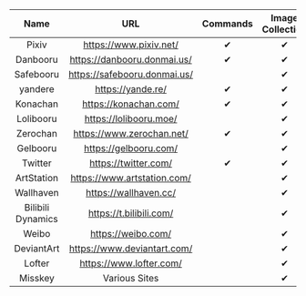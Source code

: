 |       Name        |              URL               | Commands | Image Collection |
| :---------------: | :----------------------------: | :------: | :--------------: |
|       Pixiv       |    <https://www.pixiv.net/>    |    ✔     |        ✔         |
|     Danbooru      | <https://danbooru.donmai.us/>  |    ✔     |        ✔         |
|     Safebooru     | <https://safebooru.donmai.us/> |          |        ✔         |
|      yandere      |      <https://yande.re/>       |    ✔     |        ✔         |
|     Konachan      |    <https://konachan.com/>     |    ✔     |        ✔         |
|     Lolibooru     |    <https://lolibooru.moe/>    |          |        ✔         |
|     Zerochan      |  <https://www.zerochan.net/>   |    ✔     |        ✔         |
|     Gelbooru      |    <https://gelbooru.com/>     |          |        ✔         |
|      Twitter      |     <https://twitter.com/>     |    ✔     |        ✔         |
|    ArtStation     | <https://www.artstation.com/>  |          |        ✔         |
|     Wallhaven     |    <https://wallhaven.cc/>     |          |        ✔         |
| Bilibili Dynamics |   <https://t.bilibili.com/>    |          |        ✔         |
|       Weibo       |      <https://weibo.com/>      |          |        ✔         |
|    DeviantArt     | <https://www.deviantart.com/>  |          |        ✔         |
|      Lofter       |   <https://www.lofter.com/>    |          |        ✔         |
|      Misskey      |         Various Sites          |          |        ✔         |
